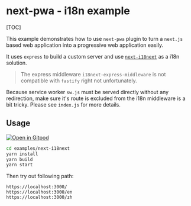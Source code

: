 

# next-pwa - i18n example

[TOC]

This example demonstrates how to use `next-pwa` plugin to turn a `next.js` based web application into a progressive web application easily.

It uses `express` to build a custom server and use [`next-i18next`](https://github.com/isaachinman/next-i18next) as a i18n solution.

> The express middleware `i18next-express-middleware` is not compatible with `fastify` right not unfortunately.

Because service worker `sw.js` must be served directly without any redirection, make sure it's route is excluded from the i18n middleware is a bit tricky. Please see `index.js` for more details.

## Usage

[![Open in Gitpod](https://img.shields.io/badge/Open%20In-Gitpod.io-%231966D2?style=for-the-badge&logo=gitpod)](https://gitpod.io/#https://github.com/shadowwalker/next-pwa/)

``` bash
cd examples/next-i18next
yarn install
yarn build
yarn start
```

Then try out following path:

```
https://localhost:3000/
https://localhost:3000/en
https://localhost:3000/zh
```

